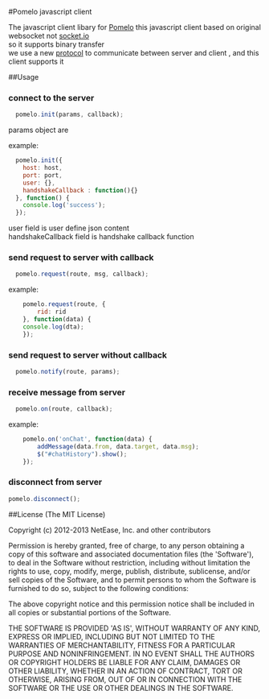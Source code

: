 #Pomelo javascript client

The javascript client libary for [Pomelo](https://github.com/NetEase/pomelo) 
this javascript client based on original websocket not [socket.io](https://github.com/LearnBoost/socket.io-client)  
so it supports binary transfer  
we use a new [protocol](https://github.com/NetEase/pomelo/wiki/Pomelo-%E5%8D%8F%E8%AE%AE) to communicate between server and client , and this client supports it   

##Usage

### connect to the server
``` javascript
  pomelo.init(params, callback);
```  
params object are 

example:
``` javascript
  pomelo.init({
    host: host,
    port: port,
    user: {},
    handshakeCallback : function(){}
  }, function() {
    console.log('success');
  });
```

user field is user define json content  
handshakeCallback field is handshake callback function  

### send request to server with callback
``` javascript
  pomelo.request(route, msg, callback);
```

example:
``` javascript
	pomelo.request(route, {
		rid: rid
	}, function(data) {
    console.log(dta);	
	});
```

### send request to server without callback
``` javascript
  pomelo.notify(route, params);
```

### receive message from server 
``` javascript
  pomelo.on(route, callback); 
```

example: 
``` javascript
	pomelo.on('onChat', function(data) {
		addMessage(data.from, data.target, data.msg);
		$("#chatHistory").show();
	});
```

### disconnect from server  
``` javascript
pomelo.disconnect();
```  

##License
(The MIT License)

Copyright (c) 2012-2013 NetEase, Inc. and other contributors

Permission is hereby granted, free of charge, to any person obtaining a copy of this software and associated documentation files (the 'Software'), to deal in the Software without restriction, including without limitation the rights to use, copy, modify, merge, publish, distribute, sublicense, and/or sell copies of the Software, and to permit persons to whom the Software is furnished to do so, subject to the following conditions:

The above copyright notice and this permission notice shall be included in all copies or substantial portions of the Software.

THE SOFTWARE IS PROVIDED 'AS IS', WITHOUT WARRANTY OF ANY KIND, EXPRESS OR IMPLIED, INCLUDING BUT NOT LIMITED TO THE WARRANTIES OF MERCHANTABILITY, FITNESS FOR A PARTICULAR PURPOSE AND NONINFRINGEMENT. IN NO EVENT SHALL THE AUTHORS OR COPYRIGHT HOLDERS BE LIABLE FOR ANY CLAIM, DAMAGES OR OTHER LIABILITY, WHETHER IN AN ACTION OF CONTRACT, TORT OR OTHERWISE, ARISING FROM, OUT OF OR IN CONNECTION WITH THE SOFTWARE OR THE USE OR OTHER DEALINGS IN THE SOFTWARE.
